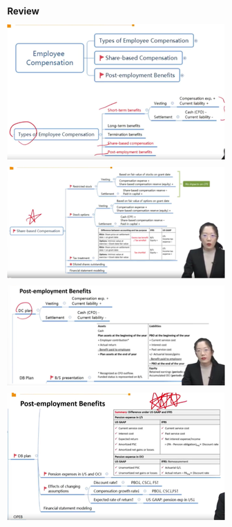 ## Review

![image-20240309153957978](./assets/image-20240309153957978.png)

![image-20240309154009810](./assets/image-20240309154009810.png)



![image-20240309154058158](./assets/image-20240309154058158.png)

![image-20240309154132639](./assets/image-20240309154132639.png)